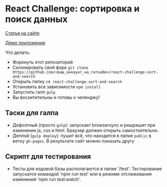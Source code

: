 # React Challenge: сортировка и поиск данных

[Статья на сайте](http://jsraccoon.ru/react-challenge-sort-and-search)

[Демо приложения](xamedow.github.io/react-challenge-sort-and-search/)

Что делать:

* Форкнуть этот репозиторий
* Склонировать свой форк `git clone https://github.com/<ваш_аккаунт_на_гитхабе>/react-challenge-sort-and-search`
* Открыть папку `cd react-challenge-sort-and-search`
* Установить все зависимости `npm install`
* Запустить галп `gulp`
* Вы восхитительны и готовы к челенджу!

## Таски для галпа

* Дефолтный (просто `gulp`): запускает browsersync и решрешит при изменении js, css и html. Браузер должен открыть самостоятельно.
* Деплой (`gulp deploy`): пушит всё, что находится в папке `public` в ветку `gh-pages`. В результате сайт можно показать другу

## Скрипт для тестирования

* Тесты для кодовой базы располагаются в папке '/test'. Тестирование запускатся командой 'npm run test' 
или в режиме отслеживания изменений 'npm run test:watch'. 

